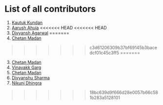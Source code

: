# List of all contributors

1. [Kautuk Kundan](https://github.com/kautukkundan)
2. [Aarush Ahuja](https://github.com/arush15june)
<<<<<<< HEAD
<<<<<<< HEAD
3. [Divyansh Agarwal](https://github.com/Divyansh12)
=======
4. [Chetan Madan](https://github.com/ChetanMadan)
>>>>>>> c3d61206309b37bf69145b3bacedcf01c45c3ff5
=======
3. [Chetan Madan](https://github.com/ChetanMadan)
4. [Vinayakk Garg](https://github.com/vinayakkgarg)
5. [Chetan Madan](https://github.com/ChetanMadan)
6. [Divyanshu Sharma](https://github.com/divyanshusharma1709)
7. [Nikunj Dhingra](https://github.com/Nikunj2102)
>>>>>>> 18bc639d9f666d28e0057b66c581b283a5128101
